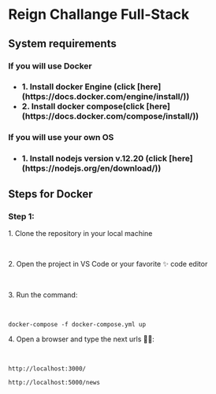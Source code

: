 <h1>Reign Challange Full-Stack</h1>

<h2>System requirements</h2>
<h3>If you will use Docker<h3>
<ul>
<li>1. Install docker Engine (click [here](https://docs.docker.com/engine/install/))</li>
<li>2. Install docker compose(click [here](https://docs.docker.com/compose/install/)) </li>
</ul>

<h3>If you will use your own OS<h3>
<ul>
<li>1. Install nodejs version v.12.20 (click [here](https://nodejs.org/en/download/))</li>
</ul>

<h2>Steps for Docker</h2>
<h3>Step 1:</h3>
<p> 1. Clone the repository in your local machine<p></br>
<p> 2. Open the project in VS Code or your favorite ✨ code editor</p></br>
<p> 3. Run the command:</p> </br>
<p></p><code>docker-compose -f docker-compose.yml up</code></br>

<p> 4. Open a browser and type the next urls 🐱‍💻:</p></br>
<p></p><code>http://localhost:3000/</code></br>
<p></p><code>http://localhost:5000/news</code></br>


